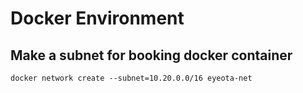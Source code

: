 # Docker Environment

## Make a subnet for booking docker container
```
docker network create --subnet=10.20.0.0/16 eyeota-net
```

##